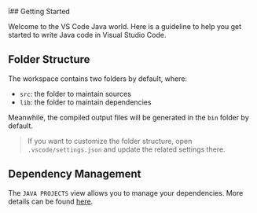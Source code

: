 ī## Getting Started

Welcome to the VS Code Java world. Here is a guideline to help you get started to write Java code in Visual Studio Code.   

## Folder Structure    
     
The workspace contains two folders by default, where:        

- `src`: the folder to maintain sources
- `lib`: the folder to maintain dependencies

Meanwhile, the compiled output files will be generated in the `bin` folder by default.
   
> If you want to customize the folder structure, open `.vscode/settings.json` and update the related settings there.

## Dependency Management   

The `JAVA PROJECTS` view allows you to manage your dependencies. More details can be found [here](https://github.com/microsoft/vscode-java-dependency#manage-dependencies).
